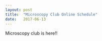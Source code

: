 ```yaml
---
layout: post
title:  "Microscopy Club Online Schedule"
date:   2017-06-13    
---
```


Microscopy club is here!!
